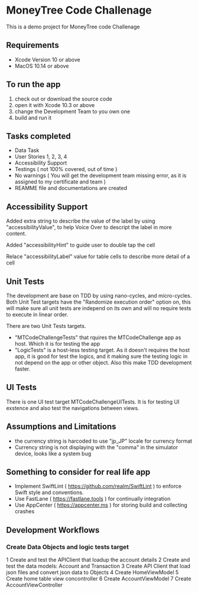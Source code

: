 #  MoneyTree Code Challenage
This is a demo project for MoneyTree code Challenage

## Requirements
- Xcode Version 10 or above
- MacOS 10.14 or above

## To run the app
1. check out or download the source code
2. open it with Xcode 10.3 or above
3. change the Development Team to you own one
4. build and run it

## Tasks completed
- Data Task
- User Stories 1, 2, 3, 4
- Accessibility Support
- Testings ( not 100% covered, out of time )
- No warnings ( You will get the development team missing error, as it is assigned to my certificate and team )
- REAMME file and documentations are created

## Accessibility Support
Added extra string to describe the value of the label by using "accessibilityValue", to help Voice Over to descript the label in more content.

Added "accessibilityHint" to guide user to double tap the cell

Relace "accessibilityLabel" value for table cells to describe more detail of a cell

## Unit Tests
The development are base on TDD by using nano-cycles, and micro-cycles. 
Both Unit Test targets have the "Randomize execution order" option on, this will make sure all unit tests are independ on its own and will no require tests to execute in linear order. 

There are two Unit Tests targets.
- "MTCodeChallengeTests" that rquires the MTCodeChallenge app as host. Which it is for testing the app
- "LogicTests" is a host-less testing target. As it doesn't requires the host app, it is good for test the logics, and it making sure the testing logic in not depend on the app or other object. Also this make TDD development faster.

## UI Tests
There is one UI test target MTCodeChallengeUITests. It is for testing UI exstence and also test the navigations between views. 

## Assumptions and Limitations 
- the currency string is harcoded to use "jp_JP" locale for currency format
- Currency string is not displaying with the "comma" in the simulator device, looks like a system bug 

## Something to consider for real life app
* Implement SwiftLint ( https://github.com/realm/SwiftLint ) to enforce Swift style and conventions.
* Use FastLane ( https://fastlane.tools ) for continually integration
* Use AppCenter ( https://appcenter.ms ) for storing build and collecting crashes


## Development Workflows
### Create Data Objects and logic tests target
1 Create and test the APIClient that loadup the account details
2 Create and test the data models: Account and Transaction
3 Create API Client that load json files and convert json data to Objects
4 Create HomeViewModel
5 Create home table view concontroller
6 Create AccountViewModel
7 Create AccountViewController

